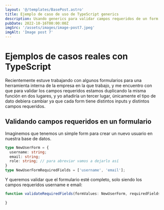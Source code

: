 ```yaml
---
layout: '@/templates/BasePost.astro'
title: Ejemplo de caso de uso de TypeScript generics
description: Usando generics para validar campos requeridos de un form.
pubDate: 2022-10-16T00:00:00Z
imgSrc: '/assets/images/image-post7.jpeg'
imgAlt: 'Image post 7'
---
```


# Ejemplos de casos reales con TypeScript

Recientemente estuve trabajando con algunos formularios para una herramienta interna de la empresa en la que trabajo, y me encuentro con que para validar los campos requeridos estamos duplicando la misma función en dos lugares, y yo añadiría un tercer lugar, únicamente el tipo de dato debiera cambiar ya que cada form tiene distintos inputs y distintos campos requeridos.

## Validando campos requeridos en un formulario

Imaginemos que tenemos un simple form para crear un nuevo usuario en nuestra base de datos.

```ts
type NewUserForm = {
  username: string;
  email: string;
  role: string; // para abreviar vamos a dejarlo así
}
type NewUserFormRequiredFields = ['username', 'email'];
```

Y queremos validar que el formulario esté completo, solo siendo los campos requeridos username e email:

```ts
function validateRequiredFields(formValues: NewUserForm, requiredFields: NewUserFormRequiredFields) {
  
}
```